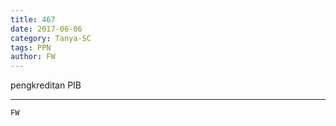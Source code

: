 ```yaml
---
title: 467
date: 2017-06-06
category: Tanya-SC
tags: PPN
author: FW
---
```


pengkreditan PIB

---



`FW`
